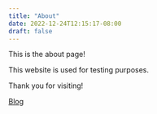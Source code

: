 ```yaml
---
title: "About"
date: 2022-12-24T12:15:17-08:00
draft: false
---
```


This is the about page!

This website is used for testing purposes.

Thank you for visiting!

[Blog](/posts)
